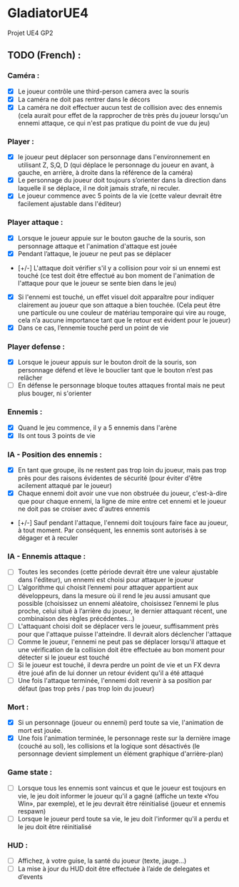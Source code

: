 # GladiatorUE4
Projet UE4 GP2

## TODO (French) : 
### Caméra :
- [x] Le joueur contrôle une third-person camera avec la souris
- [x] La caméra ne doit pas rentrer dans le décors
- [x] La caméra ne doit effectuer aucun test de collision avec des ennemis (cela aurait pour effet de la rapprocher de très près du joueur lorsqu'un ennemi attaque, ce qui n'est pas pratique du point de vue du jeu)

### Player :
- [x] le joueur peut déplacer son personnage dans l'environnement en utilisant Z, S,Q, D (qui déplace le personnage du joueur en avant, à gauche, en arrière, à droite dans la référence de la caméra)
- [x] Le personnage du joueur doit toujours s’orienter dans la direction dans laquelle il se déplace, il ne doit jamais strafe, ni reculer.
- [x] Le joueur commence avec 5 points de la vie (cette valeur devrait être facilement ajustable dans l'éditeur)

### Player attaque :
- [x] Lorsque le joueur appuie sur le bouton gauche de la souris, son personnage attaque et l'animation d'attaque est jouée
- [x] Pendant l’attaque, le joueur ne peut pas se déplacer
- [+/-] L'attaque doit vérifier s'il y a collision pour voir si un ennemi est touché (ce test doit être effectué au bon moment de l'animation de l'attaque pour que le joueur se sente bien dans le jeu)
- [x] Si l'ennemi est touché, un effet visuel doit apparaître pour indiquer clairement au joueur que son attaque a bien touchée. (Cela peut être une particule ou une couleur de matériau temporaire qui vire au rouge, cela n’a aucune importance tant que le retour est évident pour le joueur)
- [x] Dans ce cas, l’ennemie touché perd un point de vie

### Player defense : 
- [x] Lorsque le joueur appuis sur le bouton droit de la souris, son personnage défend et lève le bouclier tant que le bouton n’est pas relâcher
- [ ] En défense le personnage bloque toutes attaques frontal mais ne peut plus bouger, ni s'orienter

### Ennemis :
- [x] Quand le jeu commence, il y a 5 ennemis dans l'arène
- [x] Ils ont tous 3 points de vie

### IA - Position des ennemis :
- [x] En tant que groupe, ils ne restent pas trop loin du joueur, mais pas trop près pour des raisons évidentes de sécurité (pour éviter d'être  acilement attaqué par le joueur)
- [x] Chaque ennemi doit avoir une vue non obstruée du joueur, c'est-à-dire que pour chaque ennemi, la ligne de mire entre cet ennemi et le joueur ne doit pas se croiser avec d'autres ennemis
- [+/-] Sauf pendant l'attaque, l'ennemi doit toujours faire face au joueur, à tout moment. Par conséquent, les ennemis sont autorisés à se dégager et à reculer

### IA - Ennemis attaque :
- [ ] Toutes les secondes (cette période devrait être une valeur ajustable dans l'éditeur), un ennemi est choisi pour attaquer le joueur
- [ ] L’algorithme qui choisit l’ennemi pour attaquer appartient aux développeurs, dans la mesure où il rend le jeu aussi amusant que possible (choisissez un ennemi aléatoire, choisissez l’ennemi le plus proche, celui situé à l’arrière du joueur, le dernier attaquant récent, une combinaison des règles précédentes…)
- [ ] L'attaquant choisi doit se déplacer vers le joueur, suffisamment près pour que l'attaque puisse l'atteindre. Il devrait alors déclencher l'attaque
- [ ] Comme le joueur, l'ennemi ne peut pas se déplacer lorsqu'il attaque et une vérification de la collision doit être effectuée au bon moment pour détecter si le joueur est touché
- [ ] Si le joueur est touché, il devra perdre un point de vie et un FX devra être joué afin de lui donner un retour évident qu'il a été attaqué
- [ ] Une fois l'attaque terminée, l'ennemi doit revenir à sa position par défaut (pas trop près / pas trop loin du joueur)

### Mort :
- [x] Si un personnage (joueur ou ennemi) perd toute sa vie, l'animation de mort est jouée.
- [x] Une fois l'animation terminée, le personnage reste sur la dernière image (couché au sol), les collisions et la logique sont désactivés (le personnage devient simplement un élément graphique d'arrière-plan)

### Game state :
- [ ] Lorsque tous les ennemis sont vaincus et que le joueur est toujours en vie, le jeu doit informer le joueur qu'il a gagné (affiche un texte «You Win», par exemple), et le jeu devrait être réinitialisé (joueur et ennemis respawn)
- [ ] Lorsque le joueur perd toute sa vie, le jeu doit l'informer qu'il a perdu et le jeu doit être réinitialisé

### HUD :
- [ ] Affichez, à votre guise, la santé du joueur (texte, jauge…)
- [ ] La mise à jour du HUD doit être effectuée à l’aide de delegates et d’events